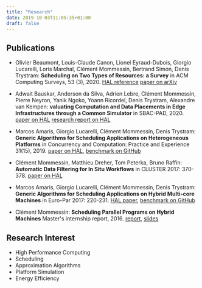 ```yaml
---
title: "Research"
date: 2019-10-03T11:05:35+01:00
draft: false
---
```


## Publications

- Olivier Beaumont, Louis-Claude Canon, Lionel Eyraud-Dubois, Giorgio Lucarelli, Loris Marchal, Clément Mommessin, Bertrand Simon, Denis Trystram:
  **Scheduling on Two Types of Resources: a Survey**
  in ACM Computing Surveys, 53 (3), 2020.
  [HAL reference](https://hal.inria.fr/hal-02432381v1)
  [paper on arXiv](https://arxiv.org/abs/1909.11365)

- Adwait Bauskar, Anderson da Silva, Adrien Lebre, Clément Mommessin, Pierre Neyron, Yanik Ngoko, Yoann Ricordel, Denis Trystram, Alexandre van Kempen:
  **valuating Computation and Data Placements in Edge Infrastructures through a Common Simulator**
  in SBAC-PAD, 2020.
  [paper on HAL](https://hal.inria.fr/hal-02915346)
  [research report on HAL](https://hal.inria.fr/hal-02153203)

- Marcos Amaris, Giorgio Lucarelli, Clément Mommessin, Denis Trystram:
  **Generic Algorithms for Scheduling Applications on Heterogeneous Platforms**
  in Concurrency and Computation: Practice and Experience 31(15), 2019.
  [paper on HAL](https://hal.inria.fr/hal-01896868),
  [benchmark on GitHub](https://github.com/marcosamaris/heterogeneous-SWF)

- Clément Mommessin, Matthieu Dreher, Tom Peterka, Bruno Raffin:
  **Automatic Data Filtering for In Situ Workflows**
  in CLUSTER 2017: 370-378.
  [paper on HAL](https://hal.inria.fr/hal-01581032)

- Marcos Amaris, Giorgio Lucarelli, Clément Mommessin, Denis Trystram:
  **Generic Algorithms for Scheduling Applications on Hybrid Multi-core Machines**
  in Euro-Par 2017: 220-231.
  [HAL paper](https://hal.inria.fr/hal-01420798),
  [benchmark on GitHub](https://github.com/marcosamaris/heterogeneous-SWF)

- Clément Mommessin:
  **Scheduling Parallel Programs on Hybrid Machines**
  Master's internship report, 2016.
  [report](/files/M2/report_M2_mommessin.pdf),
  [slides](/files/M2/slides_M2_mommessin.pdf)


## Research Interest
- High Performance Computing
- Scheduling
- Approximation Algorithms
- Platform Simulation
- Energy Efficiency
